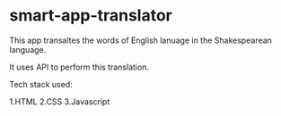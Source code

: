 # smart-app-translator
This app transaltes the words of English lanuage in the Shakespearean language.

It uses API to perform this translation.

Tech stack used:

1.HTML
2.CSS
3.Javascript
